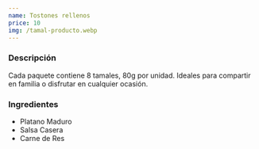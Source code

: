 ```yaml
---
name: Tostones rellenos
price: 10
img: /tamal-producto.webp
---
```


### **Descripción**

Cada paquete contiene 8 tamales, 80g por unidad. Ideales para compartir en familia o disfrutar en cualquier ocasión.

### **Ingredientes**

- Platano Maduro
- Salsa Casera
- Carne de Res

